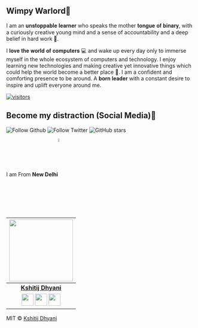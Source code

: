 ## Wimpy Warlord🐳

I am an 𝐮𝐧𝐬𝐭𝐨𝐩𝐩𝐚𝐛𝐥𝐞 𝐥𝐞𝐚𝐫𝐧𝐞𝐫 who speaks the mother 𝐭𝐨𝐧𝐠𝐮𝐞 𝐨𝐟 𝐛𝐢𝐧𝐚𝐫𝐲, with a curiously creative young mind and a sense of accountability and a deep belief in hard work 💪.

I 𝐥𝐨𝐯𝐞 𝐭𝐡𝐞 𝐰𝐨𝐫𝐥𝐝 𝐨𝐟 𝐜𝐨𝐦𝐩𝐮𝐭𝐞𝐫𝐬 💻 and wake up every day only to immerse myself in the whole ecosystem of computers and technology. I enjoy learning new technologies and making creative yet innovative things which could help the world become a better place 📶. I am a confident and comforting presence to be around. A 𝐛𝐨𝐫𝐧 𝐥𝐞𝐚𝐝𝐞𝐫 with a constant desire to inspire and uplift everyone around me.

[![visitors](https://visitor-badge.glitch.me/badge?page_id=wimpywarlord.wimpywarlord)](https://github.com/wimpywarlord)
## Become my distraction (Social Media)🏅
![Follow Github](https://img.shields.io/github/followers/wimpywarlord?color=%2317202A&label=Follow%20wimpywarlord&logo=github&style=for-the-badge) ![Follow Twitter](https://img.shields.io/twitter/follow/kshitij_dhyani?color=%2317202A&label=Follow%20kshitij_dhyani&logo=twitter&style=for-the-badge) ![GitHub stars](https://img.shields.io/github/stars/wimpywarlord/Github_readme_template?color=%2317202A&label=STARS%20%F0%9F%8C%9F&logo=github&style=for-the-badge) 

I am From **New Delhi**<img align="center" src="https://image.flaticon.com/icons/svg/2924/2924814.svg" alt="drawing" width="5%"/>


|                                                                                     <a href="https://github.com/wimpywarlord"><img src="https://i.ibb.co/JCdtj0v/Whats-App-Image-2020-05-18-at-9-41-11-PM.jpg" width=170px height=165px /></a>                                                                                         |
| :------------------------------------------------------------------------------------------------------------------------------------------------------------------------------------------------------------------------------------------------------------------------------------------------------------------------------------------: |
|                                                                                                                                        **[Kshitij Dhyani](https://avatars0.githubusercontent.com/u/41532804?s=460&u=b5b9022dc4dc061a63574b6376a9fc23d3dbf695&v=4)**                                                                                                                                        |
| <a href="https://twitter.com/kshitij_dhyani"><img src="https://raw.githubusercontent.com/vinitshahdeo/Water-Monitoring-System/master/assets/twitter.png" width="32px" height="32px"></a> <a href="https://www.facebook.com/kshitij.dhyani.3"><img src="https://raw.githubusercontent.com/vinitshahdeo/Water-Monitoring-System/master/assets/facebook.png" width="32px" height="32px"></a> <a href="www.linkedin.com/in/kshitijdhyani/"><img src="https://raw.githubusercontent.com/vinitshahdeo/Water-Monitoring-System/master/assets/linkedin.png" width="32px" height="32px"></a> |## License

MIT © [Kshitij Dhyani](https://github.com/wimpywarlord)
